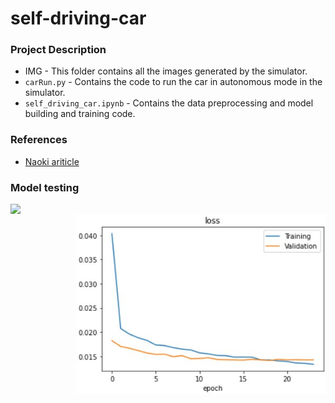 # self-driving-car

### Project Description
- IMG - This folder contains all the images generated by the simulator.
- ```carRun.py``` - Contains the code to run the car in autonomous mode in the simulator.
- ```self_driving_car.ipynb``` - Contains the data preprocessing and model building and training code.

### References
- [Naoki ariticle](https://medium.com/@naokishibuya/introduction-to-udacity-self-driving-car-simulator-4d78198d301d)

### Model testing
<div> <img align = "left" width = "500" src = "https://github.com/Dipankar-Medhi/self-driving-car/blob/master/driving_gif.gif"> <img align = 'right' width = "400" src = "https://github.com/Dipankar-Medhi/self-driving-car/blob/master/losses.jpg"> </div>


